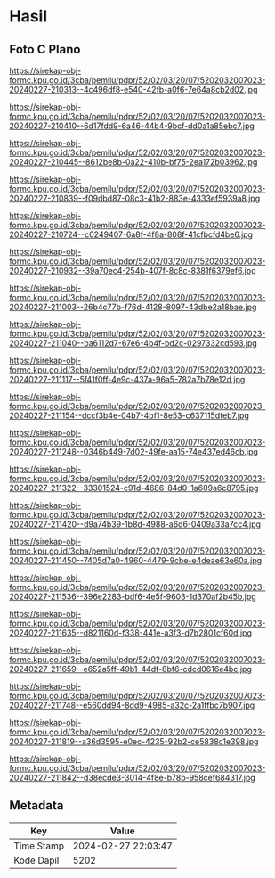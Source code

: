 # Hasil

## Foto C Plano

https://sirekap-obj-formc.kpu.go.id/3cba/pemilu/pdpr/52/02/03/20/07/5202032007023-20240227-210313--4c496df8-e540-42fb-a0f6-7e64a8cb2d02.jpg

https://sirekap-obj-formc.kpu.go.id/3cba/pemilu/pdpr/52/02/03/20/07/5202032007023-20240227-210410--6d17fdd9-6a46-44b4-9bcf-dd0a1a85ebc7.jpg

https://sirekap-obj-formc.kpu.go.id/3cba/pemilu/pdpr/52/02/03/20/07/5202032007023-20240227-210445--8612be8b-0a22-410b-bf75-2ea172b03962.jpg

https://sirekap-obj-formc.kpu.go.id/3cba/pemilu/pdpr/52/02/03/20/07/5202032007023-20240227-210839--f09dbd87-08c3-41b2-883e-4333ef5939a8.jpg

https://sirekap-obj-formc.kpu.go.id/3cba/pemilu/pdpr/52/02/03/20/07/5202032007023-20240227-210724--c0249407-6a8f-4f8a-808f-41cfbcfd4be6.jpg

https://sirekap-obj-formc.kpu.go.id/3cba/pemilu/pdpr/52/02/03/20/07/5202032007023-20240227-210932--39a70ec4-254b-407f-8c8c-8381f6379ef6.jpg

https://sirekap-obj-formc.kpu.go.id/3cba/pemilu/pdpr/52/02/03/20/07/5202032007023-20240227-211003--26b4c77b-f76d-4128-8097-43dbe2a18bae.jpg

https://sirekap-obj-formc.kpu.go.id/3cba/pemilu/pdpr/52/02/03/20/07/5202032007023-20240227-211040--ba6112d7-67e6-4b4f-bd2c-0297332cd593.jpg

https://sirekap-obj-formc.kpu.go.id/3cba/pemilu/pdpr/52/02/03/20/07/5202032007023-20240227-211117--5f41f0ff-4e9c-437a-96a5-782a7b78e12d.jpg

https://sirekap-obj-formc.kpu.go.id/3cba/pemilu/pdpr/52/02/03/20/07/5202032007023-20240227-211154--dccf3b4e-04b7-4bf1-8e53-c637115dfeb7.jpg

https://sirekap-obj-formc.kpu.go.id/3cba/pemilu/pdpr/52/02/03/20/07/5202032007023-20240227-211248--0346b449-7d02-49fe-aa15-74e437ed46cb.jpg

https://sirekap-obj-formc.kpu.go.id/3cba/pemilu/pdpr/52/02/03/20/07/5202032007023-20240227-211322--33301524-c91d-4686-84d0-1a609a6c8795.jpg

https://sirekap-obj-formc.kpu.go.id/3cba/pemilu/pdpr/52/02/03/20/07/5202032007023-20240227-211420--d9a74b39-1b8d-4988-a6d6-0409a33a7cc4.jpg

https://sirekap-obj-formc.kpu.go.id/3cba/pemilu/pdpr/52/02/03/20/07/5202032007023-20240227-211450--7405d7a0-4960-4479-9cbe-e4deae63e60a.jpg

https://sirekap-obj-formc.kpu.go.id/3cba/pemilu/pdpr/52/02/03/20/07/5202032007023-20240227-211536--396e2283-bdf6-4e5f-9603-1d370af2b45b.jpg

https://sirekap-obj-formc.kpu.go.id/3cba/pemilu/pdpr/52/02/03/20/07/5202032007023-20240227-211635--d821160d-f338-441e-a3f3-d7b2801cf60d.jpg

https://sirekap-obj-formc.kpu.go.id/3cba/pemilu/pdpr/52/02/03/20/07/5202032007023-20240227-211659--e652a5ff-49b1-44df-8bf6-cdcd0616e4bc.jpg

https://sirekap-obj-formc.kpu.go.id/3cba/pemilu/pdpr/52/02/03/20/07/5202032007023-20240227-211748--e560dd94-8dd9-4985-a32c-2a1ffbc7b907.jpg

https://sirekap-obj-formc.kpu.go.id/3cba/pemilu/pdpr/52/02/03/20/07/5202032007023-20240227-211819--a36d3595-e0ec-4235-92b2-ce5838c1e398.jpg

https://sirekap-obj-formc.kpu.go.id/3cba/pemilu/pdpr/52/02/03/20/07/5202032007023-20240227-211842--d38ecde3-3014-4f8e-b78b-958cef684317.jpg


## Metadata

| Key        | Value               |
| ---------- | ------------------- |
| Time Stamp | 2024-02-27 22:03:47 |
| Kode Dapil | 5202                |



